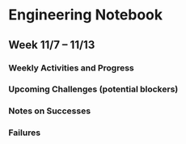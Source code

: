 # Engineering Notebook 
## Week 11/7 – 11/13

### Weekly Activities and Progress

### Upcoming Challenges (potential blockers)

### Notes on Successes

### Failures
